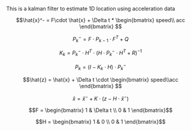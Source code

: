 This is a kalman filter to estimate 1D location using acceleration data 




```math
\hat{x}^- = F\cdot \hat{x} + \Delta t * \begin{bmatrix} speed\\ acc \end{bmatrix}

```
```math
P_{k}^- = F\cdot P_{k-1}\cdot F^T + Q
```
```math
K_{k} = P_{k}^- \cdot H^T \cdot (H\cdot P_{k}^- \cdot H^T +R)^{-1}
```
```math
P_{k} = (I - K_{k} \cdot H) \cdot P_{k}^-
```
```math
\hat{z} = \hat{x} + \Delta t \cdot \begin{bmatrix} speed\\acc \end{bmatrix} 
```
```math
\hat{x} = \hat{x}^- + K \cdot (z - H \cdot \hat{x}^-)
```
```math
F = \begin{bmatrix}
1 & \Delta t \\
0 & 1 
\end{bmatrix}
```

```math
H = \begin{bmatrix}
1 & 0 \\
0 & 1
\end{bmatrix}
```
